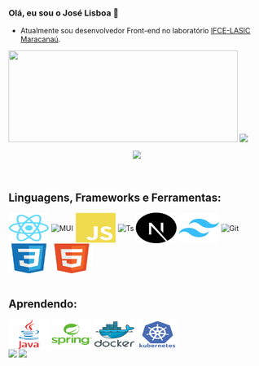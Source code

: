 ### Olá, eu sou o José Lisboa 👋
- Atualmente sou desenvolvedor Front-end no laboratório [IFCE-LASIC Maracanaú](https://lasicifce.com.br/).
<div width="900em">
  <img src="https://github-readme-stats.vercel.app/api?username=joselisboaa&show_icons=true&theme=vision-friendly-dark&include_all_commits=false&count_private=true" height="180em" width="450em">
  <img src="https://github-readme-stats.vercel.app/api/top-langs/?username=joselisboaa&layout=compact&langs_count=7&theme=vision-friendly-dark" height="180em">
  <p align="center">
    <img src="https://streak-stats.demolab.com/?user=joselisboaa&theme=vision-friendly-dark" height="180em">  
  </p>
</div>
<br>

## Linguagens, Frameworks e Ferramentas:

<div style="display: inline-block margin-block: 16px">
  <img align="center" alt="React" height="60" width="80" src="https://raw.githubusercontent.com/devicons/devicon/master/icons/react/react-original.svg">
  <img align="center" alt="MUI" height="60" width="80"  src="https://cdn.jsdelivr.net/gh/devicons/devicon/icons/materialui/materialui-original.svg" />
  <img align="center" alt="Js" height="60" width="80" src="https://raw.githubusercontent.com/devicons/devicon/master/icons/javascript/javascript-plain.svg">
  <img align="center" alt="Ts" height="60" width="80" src="https://cdn.jsdelivr.net/gh/devicons/devicon/icons/typescript/typescript-original.svg" />
  <img align="center" alt="Next" height="60" width="80" src="https://github.com/devicons/devicon/blob/master/icons/nextjs/nextjs-original.svg">
  <img align="center" alt="HTML" height="60" width="80" src="https://github.com/devicons/devicon/blob/master/icons/tailwindcss/tailwindcss-plain.svg">
  <img align="center" alt="Git" height="60" width="80"  src="https://cdn.jsdelivr.net/gh/devicons/devicon/icons/git/git-original.svg" />
  <img align="center" alt="CSS" height="60" width="80" src="https://raw.githubusercontent.com/devicons/devicon/master/icons/css3/css3-original.svg">
  <img align="center" alt="Tailwind" height="60" width="80" src="https://raw.githubusercontent.com/devicons/devicon/master/icons/html5/html5-original.svg"> 
</div><br>

## Aprendendo:
<div style="display: inline-block">
  <img align="center" alt="Java" height="60" width="80"  src="https://raw.githubusercontent.com/devicons/devicon/1119b9f84c0290e0f0b38982099a2bd027a48bf1/icons/java/java-original-wordmark.svg" />
  <img align="center" alt="Spring" height="60" width="80"  src="https://raw.githubusercontent.com/devicons/devicon/1119b9f84c0290e0f0b38982099a2bd027a48bf1/icons/spring/spring-original-wordmark.svg" />
  <img align="center" alt="Docker" height="60" width="80" src="https://github.com/devicons/devicon/blob/master/icons/docker/docker-original-wordmark.svg" />
  <img align="center" alt="Kubernetes" height="60" width="80" src="https://github.com/devicons/devicon/blob/master/icons/kubernetes/kubernetes-plain-wordmark.svg" />
</div>

<br>

<div>
  <a href="mailto:joselisboaa05@gmail.com" target="_blank"><img src="https://img.shields.io/badge/-Gmail-%23333?style=for-the-badge&logo=gmail&logoColor=white"></a>
  <a href="https://www.linkedin.com/in/jose-lisboa-3316301a2/" target="_blank"><img src="https://img.shields.io/badge/-LinkedIn-%230077B5?style=for-the-badge&logo=linkedin&logoColor=white"></a>   
</div>

